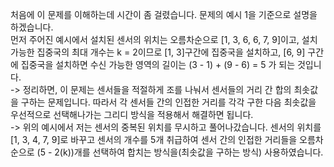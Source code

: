 처음에 이 문제를 이해하는데 시간이 좀 걸렸습니다. 문제의 예시 1을 기준으로 설명을 하겠습니다.  
먼저 주어진 예시에서 설치된 센서의 위치는 오름차순으로 [1, 3, 6, 6, 7, 9]이고, 설치 가능한 집중국의 최대 개수는 k = 2이므로 [1, 3]구간에 집중국을 설치하고, [6, 9] 구간에 집중국을 설치하면 수신 가능한 영역의 길이는 (3 - 1) + (9 - 6) = 5
가 되는 것입니다.  
-> 정리하면, 이 문제는 센서들을 적절하게 조를 나눠서 센서들의 거리 간 합의 최솟값을 구하는 문제입니다. 따라서 각 센서들 간의 인접한 거리를 각각 구한 다음 최솟값을 우선적으로 선택해나가는 그리디 방식을 적용해서 해결하면 됩니다.  
-> 위의 예시에서 저는 센서의 중복된 위치를 무시하고 풀어나갔습니다. 센서의 위치를[1, 3, 4, 7, 9]로 바꾸고 센서의 개수를 5개 취급하여 센서 간의 인접한 거리들을 오름차순으로 (5 - 2(k))개를 선택하여 합치는 방식을(최솟값을 구하는 방식) 사용하였습니다.
